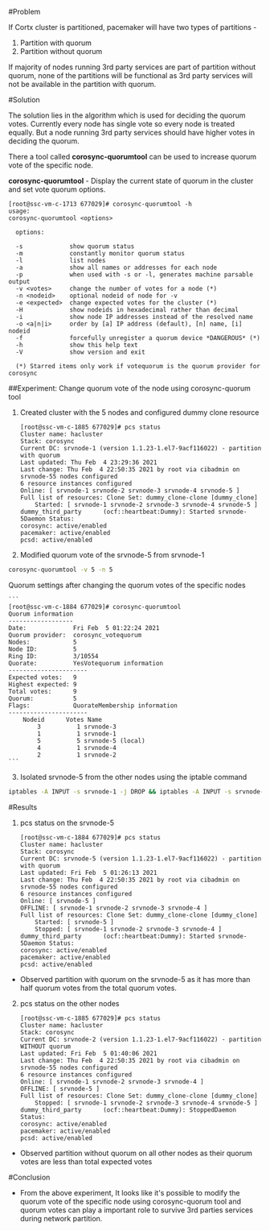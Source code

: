 #Problem

If Cortx cluster is partitioned, pacemaker will have two types of partitions -

1. Partition with quorum
2. Partition without quorum

If majority of nodes running 3rd party services are part of partition without quorum, none of the partitions will be functional as 3rd party services will not be available in the partition with quorum.

#Solution

The solution lies in the algorithm which is used for deciding the quorum votes. Currently every node has single vote so every node is treated equally. But a node running 3rd party services should have higher votes in deciding the quorum.

There a tool called **corosync-quorumtool** can be used to increase quorum vote of the specific node.

**corosync-quorumtool** - Display the current state of quorum in the cluster and set vote quorum options.

```
[root@ssc-vm-c-1713 677029]# corosync-quorumtool -h
usage:
corosync-quorumtool <options>

  options:

  -s             show quorum status
  -m             constantly monitor quorum status
  -l             list nodes
  -a             show all names or addresses for each node
  -p             when used with -s or -l, generates machine parsable output
  -v <votes>     change the number of votes for a node (*)
  -n <nodeid>    optional nodeid of node for -v
  -e <expected>  change expected votes for the cluster (*)
  -H             show nodeids in hexadecimal rather than decimal
  -i             show node IP addresses instead of the resolved name
  -o <a|n|i>     order by [a] IP address (default), [n] name, [i] nodeid
  -f             forcefully unregister a quorum device *DANGEROUS* (*)
  -h             show this help text
  -V             show version and exit

  (*) Starred items only work if votequorum is the quorum provider for corosync

```

##Experiment: Change quorum vote of the node using corosync-quorum tool

1. Created cluster with the 5 nodes and configured dummy clone resource

    ```
    [root@ssc-vm-c-1885 677029]# pcs status
    Cluster name: hacluster
    Stack: corosync
    Current DC: srvnode-1 (version 1.1.23-1.el7-9acf116022) - partition with quorum
    Last updated: Thu Feb  4 23:29:36 2021
    Last change: Thu Feb  4 22:50:35 2021 by root via cibadmin on srvnode-55 nodes configured
    6 resource instances configured
    Online: [ srvnode-1 srvnode-2 srvnode-3 srvnode-4 srvnode-5 ]
    Full list of resources: Clone Set: dummy_clone-clone [dummy_clone]
        Started: [ srvnode-1 srvnode-2 srvnode-3 srvnode-4 srvnode-5 ]
    dummy_third_party      (ocf::heartbeat:Dummy): Started srvnode-5Daemon Status:
    corosync: active/enabled
    pacemaker: active/enabled
    pcsd: active/enabled
    ```

2. Modified quorum vote of the srvnode-5 from srvnode-1

```bash
corosync-quorumtool -v 5 -n 5
```

Quorum settings after changing the quorum votes of the specific nodes

    ```
    [root@ssc-vm-c-1884 677029]# corosync-quorumtool
    Quorum information
    ------------------
    Date:             Fri Feb  5 01:22:24 2021
    Quorum provider:  corosync_votequorum
    Nodes:            5
    Node ID:          5
    Ring ID:          3/10554
    Quorate:          YesVotequorum information
    ----------------------
    Expected votes:   9
    Highest expected: 9
    Total votes:      9
    Quorum:           5
    Flags:            QuorateMembership information
    ----------------------
        Nodeid      Votes Name
            3          1 srvnode-3
            1          1 srvnode-1
            5          5 srvnode-5 (local)
            4          1 srvnode-4
            2          1 srvnode-2
    ```

3. Isolated srvnode-5 from the other nodes using the iptable command

```bash
iptables -A INPUT -s srvnode-1 -j DROP && iptables -A INPUT -s srvnode-2 -j DROP && iptables -A INPUT -s srvnode-3 -j DROP && iptables -A INPUT -s srvnode-4 -j DROP
```

#Results

1. pcs status on the srvnode-5

    ```
    [root@ssc-vm-c-1884 677029]# pcs status
    Cluster name: hacluster
    Stack: corosync
    Current DC: srvnode-5 (version 1.1.23-1.el7-9acf116022) - partition with quorum
    Last updated: Fri Feb  5 01:26:13 2021
    Last change: Thu Feb  4 22:50:35 2021 by root via cibadmin on srvnode-55 nodes configured
    6 resource instances configured
    Online: [ srvnode-5 ]
    OFFLINE: [ srvnode-1 srvnode-2 srvnode-3 srvnode-4 ]
    Full list of resources: Clone Set: dummy_clone-clone [dummy_clone]
        Started: [ srvnode-5 ]
        Stopped: [ srvnode-1 srvnode-2 srvnode-3 srvnode-4 ]
    dummy_third_party      (ocf::heartbeat:Dummy): Started srvnode-5Daemon Status:
    corosync: active/enabled
    pacemaker: active/enabled
    pcsd: active/enabled
    ```

- Observed partition with quorum on the srvnode-5 as it has more than half quorum votes from the total quorum votes.

2. pcs status on the other nodes

    ```
    [root@ssc-vm-c-1885 677029]# pcs status
    Cluster name: hacluster
    Stack: corosync
    Current DC: srvnode-2 (version 1.1.23-1.el7-9acf116022) - partition WITHOUT quorum
    Last updated: Fri Feb  5 01:40:06 2021
    Last change: Thu Feb  4 22:50:35 2021 by root via cibadmin on srvnode-55 nodes configured
    6 resource instances configured 
    Online: [ srvnode-1 srvnode-2 srvnode-3 srvnode-4 ]
    OFFLINE: [ srvnode-5 ]
    Full list of resources: Clone Set: dummy_clone-clone [dummy_clone]
        Stopped: [ srvnode-1 srvnode-2 srvnode-3 srvnode-4 srvnode-5 ]
    dummy_third_party      (ocf::heartbeat:Dummy): StoppedDaemon Status:
    corosync: active/enabled
    pacemaker: active/enabled
    pcsd: active/enabled
    ```

- Observed partition without quorum on all other nodes as their quorum votes are less than total expected votes

#Conclusion

- From the above experiment, It looks like it's possible to modify the quorum vote of the specific node using corosync-quorum tool and quorum votes can play a important role to survive 3rd parties services during network partition.